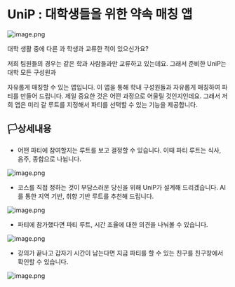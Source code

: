 # UniP : 대학생들을 위한 약속 매칭 앱

![image.png](https://prod-files-secure.s3.us-west-2.amazonaws.com/ded8c950-4f63-459b-9491-09bede9767ee/9fdf5a8c-1894-48cc-a2fa-db79255cf2eb/image.png)

대학 생활 중에 다른 과 학생과 교류한 적이 있으신가요?

저희 팀원들의 경우는 같은 학과 사람들과만 교류하고 있는데요. 그래서 준비한 UniP는 대학 모든 구성원과 

자유롭게 매칭할 수 있는 앱입니다. 이 앱을 통해 학내 구성원들과 자유롭게 매칭하여 파티를 만들어 드립니다.  제일 중요한 것은 어떤 과정으로 어울릴 것인지인데요. 그래서 저희 앱은 미리 갈 루트를 지정해서 파티를 선택할 수 있는 기능을 제공합니다. 


## 🏳상세내용

- 어떤 파티에 참여할지는 루트를 보고 결정할 수 있습니다.  이때 파티 루트는 식사, 음주, 종합으로 나뉩니다.

![image.png](https://prod-files-secure.s3.us-west-2.amazonaws.com/ded8c950-4f63-459b-9491-09bede9767ee/405c60d3-b271-4e0f-be43-7bb6630e1a13/image.png)

- 코스를 직접 정하는 것이 부담스러운 당신을 위해 UniP가 설계해 드리겠습니다. AI를 통한 지역 기반, 취향 기반 루트를 추천해 드립니다.

![image.png](https://prod-files-secure.s3.us-west-2.amazonaws.com/ded8c950-4f63-459b-9491-09bede9767ee/eeac269e-768c-49ca-8a67-577440b56a25/image.png)

- 파티에 참가했다면 파티 루트, 시간 조율에 대한 의견을 나눠볼 수 있습니다.

![image.png](https://prod-files-secure.s3.us-west-2.amazonaws.com/ded8c950-4f63-459b-9491-09bede9767ee/472786d3-bdce-4b13-adba-6c9a704450bb/image.png)

- 강의가 끝나고 갑자기 시간이 남는다면 지금 파티를 할 수 있는 친구를 친구창에서 확인할 수 있습니다.

![image.png](https://prod-files-secure.s3.us-west-2.amazonaws.com/ded8c950-4f63-459b-9491-09bede9767ee/b3a0bbb4-fa62-4ba6-ab95-043542475fa0/image.png)
